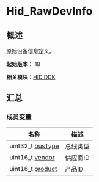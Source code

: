 # Hid_RawDevInfo


## 概述

原始设备信息定义。

**起始版本：** 18

**相关模块：**[HID DDK](_hid_ddk.md)


## 汇总


### 成员变量

| 名称 | 描述 | 
| -------- | -------- |
| uint32_t [busType](_hid_ddk.md#bustype) | 总线类型 | 
| uint16_t [vendor](_hid_ddk.md#vendor) | 供应商ID | 
| uint16_t [product](_hid_ddk.md#product) | 产品ID | 
